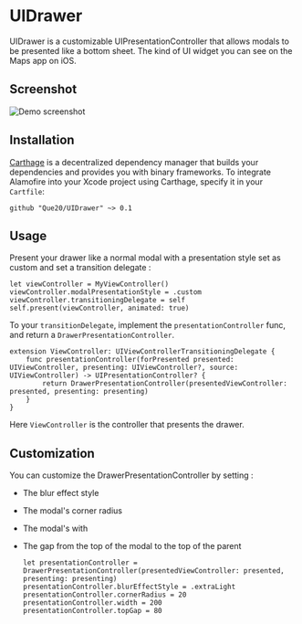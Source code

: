 # UIDrawer
UIDrawer is a customizable UIPresentationController that allows modals to be presented like a bottom sheet. The kind of UI widget you can see on the Maps app on iOS.

## Screenshot

![Demo screenshot](https://raw.githubusercontent.com/Que20/UIDrawer/master/demo.gif)

## Installation

[Carthage](https://github.com/Carthage/Carthage) is a decentralized dependency manager that builds your dependencies and provides you with binary frameworks. To integrate Alamofire into your Xcode project using Carthage, specify it in your `Cartfile`:

```ogdl
github "Que20/UIDrawer" ~> 0.1
```

## Usage

Present your drawer like a normal modal with a presentation style set as custom and set a transition delegate :

    let viewController = MyViewController()
    viewController.modalPresentationStyle = .custom
    viewController.transitioningDelegate = self
    self.present(viewController, animated: true)

To your `transitionDelegate`, implement the `presentationController` func, and return a `DrawerPresentationController`.

    extension ViewController: UIViewControllerTransitioningDelegate {
        func presentationController(forPresented presented: UIViewController, presenting: UIViewController?, source: UIViewController) -> UIPresentationController? {
            return DrawerPresentationController(presentedViewController: presented, presenting: presenting)
        }
    }

Here `ViewController` is the controller that presents the drawer.

## Customization

You can customize the DrawerPresentationController by setting :
- The blur effect style
- The modal's corner radius
- The modal's with
- The gap from the top of the modal to the top of the parent

      let presentationController = DrawerPresentationController(presentedViewController: presented, presenting: presenting)
      presentationController.blurEffectStyle = .extraLight
      presentationController.cornerRadius = 20
      presentationController.width = 200
      presentationController.topGap = 80
